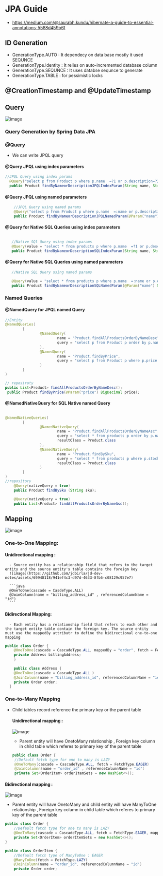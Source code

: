 # JPA Guide
- https://medium.com/@saurabh.kundu/hibernate-a-guide-to-essential-annotations-5588d459b6f
## ID Generation
  - GenerationType.AUTO : It dependecy on data base mostly it used SEQUNCE 
  - GenerationType.Identity : It relies on auto-incremented database column
  - GenerationType.SEQUNCE : It uses databse sequnce to generate
  - GenerationType.TABLE : for pessimistic locks

##  @CreationTimestamp and @UpdateTimestamp

## Query
![image](https://github.com/jdbirla/jd-dev-notes/assets/69948118/7541213c-2ad1-42c2-9f33-1c7d5720d007)

### Query Generation by Spring Data JPA
### @Query
 - We can write JPQL query 
  #### @Query JPQL using index parameters
  ```java
  //JPQL Query using index params
    @Query("select p from Product p where p.name  =?1 or p.description=?2")
    public Product findByNameorDescriptionJPQLIndexParam(String name, String description);
```
  #### @Query JPQL using named parameters 
```java
    //JPQL Query using named params
    @Query("select p from Product p where p.name  =:name or p.description=:desc")
    public Product findByNameorDescriptionJPQLNamedParam(@Param("name") String name, @Param("desc") String description);
```
  #### @Query for Native SQL Queries using index parameters
 ```java

    //Native SQl Query using index params
    @Query(value = "select * from products p where p.name  =?1 or p.description=?2" , nativeQuery = true)
    public Product findByNameorDescriptionSQLIndexParam(String name, String description);
```
  #### @Query for Native SQL Queries using named parameters

 ```java
    //Native SQL Query using named params

    @Query(value = "select * from products p where p.name  =:name or p.description=:desc" , nativeQuery = true)
    public Product findByNameorDescriptionSQLNamedParam(@Param("name") String name, @Param("desc") String description);
```
### Named Queries
#### @NamedQuery for JPQL named Query
```java
//Entity
@NamedQueries(
        {
                @NamedQuery(
                        name = "Product.findAllProductsOrderByNameDesc",
                        query = "select p from Product p order by p.name desc"
                ),
                @NamedQuery(
                        name = "Product.findByPrice",
                        query = "select p from Product p where p.price =:price"
                )
        }
)

// reposiroty 
public List<Product> findAllProductsOrderByNameDesc();
 public Product findByPrice(@Param("price") BigDecimal price);

```

#### @NamedNativeQuery for SQL Native named Query
```java

@NamedNativeQueries(
        {
                @NamedNativeQuery(
                        name = "Product.findAllProductsOrderByNameAsc",
                        query = "select * from products p order by p.name asc",
                        resultClass = Product.class
                ),
                @NamedNativeQuery(
                        name = "Product.findBySku",
                        query = "select * from products p where p.stock_keeping_unit = ?1",
                        resultClass = Product.class
                )
        }
)
//repository
    @Query(nativeQuery = true)
    public Product findBySku (String sku);

    @Query(nativeQuery = true)
    public List<Product> findAllProductsOrderByNameAsc();
```
## Mapping
![image](https://github.com/jdbirla/jd-dev-notes/assets/69948118/d12c29a1-cf39-485d-be6c-d7807aa50745)

### One-to-One Mapping: 
  #### Unidirectional mapping : 
      - Source entity has a relationship field that refers to the target entity and the source entity's table contains the foreign key
      ![image](https://github.com/jdbirla/jd-dev-notes/assets/69948118/941ef4c3-d97d-4633-8fb6-c08129c957e7)

      ```java
      @OneToOne(cascade = CasdeType.ALL)
      @JoinColumn(name = "billing_address_id" , referencedColumnName = "id")
      ```
  #### Bidirectional Mapping:
      - Each entity has a relationship field that refers to each other and the target entity table contain the foreign key. The source entity must use the mappedBy attributr to define the bidirectional one-to-one mapping
```java
public class Order {
    @OneToOne(cascade = CascadeType.ALL, mappedBy = "order", fetch = FetchType.LAZY)
    private Address billingAddress;
    }
    
    public class Address {
    @OneToOne(cascade = CascadeType.ALL )
    @JoinColumn(name = "billing_address_id", referencedColumnName = "id")
    private Order order;
  }  
```
### One-to-Many Mapping

 - Child tables record reference the primary key or the parent table
   #### Unidirectional mapping : 
   ![image](https://github.com/jdbirla/jd-dev-notes/assets/69948118/1a3c3a97-cd20-4e34-b98b-05bc885e8ba6)

   - Parent entity will have OnetoMany relationship , Foreign key column in child table which referes to primary key of the parent table
   
   ```java
   public class Order {
    //Default fetch type for one to many is LAZY
    @OneToMany(cascade = CascadeType.ALL, fetch = FetchType.EAGER)
    @JoinColumnn(name = "order_id" , referenceColumnName = "id")
    private Set<OrderItem> orderItemSets = new HashSet<>();
    ```
#### Bidirectional mapping : 
   ![image](https://github.com/jdbirla/jd-dev-notes/assets/69948118/c7a128c2-d75c-43a4-b285-7d1c2ab0829e)
   - Parent entity will have OnetoMany and child entity will have ManyToOne relationship , Foreign key column in child table which referes to primary key of the parent table
```java
public class Order {
    //Default fetch type for one to many is LAZY
    @OneToMany(cascade = CascadeType.ALL, fetch = FetchType.EAGER, mappedBy = "order")
    private Set<OrderItem> orderItemSets = new HashSet<>();
}

public class OrderItem {
    //Default fetch type of ManyToOne : EAGER
    @ManyToOne(fetch = FetchType.LAZY)
    @JoinColumn(name = "order_id", referencedColumnName = "id")
    private Order order;
```
    
 
